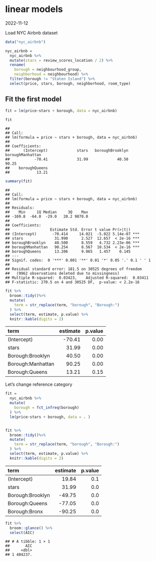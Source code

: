 linear models
================
2022-11-12

Load NYC Airbnb dataset

``` r
data("nyc_airbnb")

nyc_airbnb = 
  nyc_airbnb %>% 
  mutate(stars = review_scores_location / 2) %>% 
  rename(
    borough = neighbourhood_group,
    neighborhood = neighbourhood) %>% 
  filter(borough != "Staten Island") %>% 
  select(price, stars, borough, neighborhood, room_type)
```

## Fit the first model

``` r
fit = lm(price~stars + borough, data = nyc_airbnb)

fit
```

    ## 
    ## Call:
    ## lm(formula = price ~ stars + borough, data = nyc_airbnb)
    ## 
    ## Coefficients:
    ##      (Intercept)             stars   boroughBrooklyn  boroughManhattan  
    ##           -70.41             31.99             40.50             90.25  
    ##    boroughQueens  
    ##            13.21

``` r
summary(fit)
```

    ## 
    ## Call:
    ## lm(formula = price ~ stars + borough, data = nyc_airbnb)
    ## 
    ## Residuals:
    ##    Min     1Q Median     3Q    Max 
    ## -169.8  -64.0  -29.0   20.2 9870.0 
    ## 
    ## Coefficients:
    ##                  Estimate Std. Error t value Pr(>|t|)    
    ## (Intercept)       -70.414     14.021  -5.022 5.14e-07 ***
    ## stars              31.990      2.527  12.657  < 2e-16 ***
    ## boroughBrooklyn    40.500      8.559   4.732 2.23e-06 ***
    ## boroughManhattan   90.254      8.567  10.534  < 2e-16 ***
    ## boroughQueens      13.206      9.065   1.457    0.145    
    ## ---
    ## Signif. codes:  0 '***' 0.001 '**' 0.01 '*' 0.05 '.' 0.1 ' ' 1
    ## 
    ## Residual standard error: 181.5 on 30525 degrees of freedom
    ##   (9962 observations deleted due to missingness)
    ## Multiple R-squared:  0.03423,    Adjusted R-squared:  0.03411 
    ## F-statistic: 270.5 on 4 and 30525 DF,  p-value: < 2.2e-16

``` r
fit %>%
  broom::tidy()%>%
  mutate(
    term = str_replace(term, "borough", "Borough:")
  ) %>%
  select(term, estimate, p.value) %>%
  knitr::kable(digits = 2)
```

| term              | estimate | p.value |
|:------------------|---------:|--------:|
| (Intercept)       |   -70.41 |    0.00 |
| stars             |    31.99 |    0.00 |
| Borough:Brooklyn  |    40.50 |    0.00 |
| Borough:Manhattan |    90.25 |    0.00 |
| Borough:Queens    |    13.21 |    0.15 |

Let’s change reference category

``` r
fit = 
  nyc_airbnb %>%
  mutate(
    borough = fct_infreq(borough)
  ) %>%
  lm(price~stars + borough, data = . )


fit %>%
  broom::tidy()%>%
  mutate(
    term = str_replace(term, "borough", "Borough:")
  ) %>%
  select(term, estimate, p.value) %>%
  knitr::kable(digits = 2) 
```

| term             | estimate | p.value |
|:-----------------|---------:|--------:|
| (Intercept)      |    19.84 |     0.1 |
| stars            |    31.99 |     0.0 |
| Borough:Brooklyn |   -49.75 |     0.0 |
| Borough:Queens   |   -77.05 |     0.0 |
| Borough:Bronx    |   -90.25 |     0.0 |

``` r
fit %>%
  broom::glance() %>%
  select(AIC)
```

    ## # A tibble: 1 × 1
    ##       AIC
    ##     <dbl>
    ## 1 404237.
